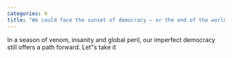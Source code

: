 ```yaml
---
categories: h
title: "We could face the sunset of democracy — or the end of the world Get off your butt and vote"
---
```

In a season of venom, insanity and global peril, our imperfect democracy still offers a path forward. Let"s take it
